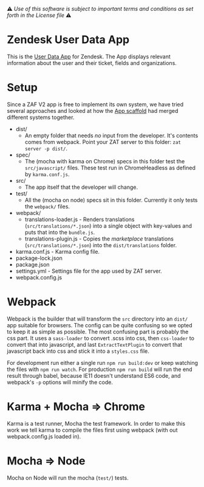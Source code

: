 :warning: *Use of this software is subject to important terms and conditions as set forth in the License file* :warning:

Zendesk User Data App
===============

This is the [User Data App](https://www.zendesk.com/apps/user-data) for Zendesk. The App displays relevant information about the user and their ticket, fields and organizations.

Setup
===============
Since a ZAF V2 app is free to implement its own system, we have tried several approaches and looked at how the [App scaffold](https://github.com/zendesk/app_scaffold) had merged different systems together.

* dist/
  * An empty folder that needs *no* input from the developer. It's contents comes from webpack. Point your ZAT server to this folder: `zat server -p dist/`.
* spec/
  * The (mocha with karma on Chrome) specs in this folder test the `src/javascript/` files. These test run in ChromeHeadless as defined by `karma.conf.js`.
* src/
  * The app itself that the developer will change.
* test/
  * All the (mocha on node) specs sit in this folder. Currently it only tests the `webpack/` files.
* webpack/
  * translations-loader.js - Renders translations (`src/translations/*.json`) into a single object with key-values and puts that into the `bundle.js`.
  * translations-plugin.js - Copies the *marketplace* translations (`src/translations/*.json`) into the `dist/translations` folder.
* karma.conf.js - Karma config file.
* package-lock.json
* package.json
* settings.yml - Settings file for the app used by ZAT server.
* webpack.config.js

Webpack
===============
Webpack is the builder that will transform the `src` directory into an `dist/` app suitable for browsers. The config can be quite confusing so we opted to keep it as simple as possible. The most confusing part is probably the css part. It uses a `sass-loader` to convert .scss into css, then `css-loader` to convert that into javascript, and last `ExtractTextPlugin` to convert that javascript back into css and stick it into a `styles.css` file.

For development run either a single run `npm run build:dev` or keep watching the files with `npm run watch`. For production `npm run build` will run the end result through babel, because IE11 doesn't understand ES6 code, and webpack's `-p` options will minify the code.

Karma + Mocha => Chrome
===============
Karma is a test runner, Mocha the test framework. In order to make this work we tell karma to compile the files first using webpack (with out webpack.config.js loaded in).

Mocha => Node
===============
Mocha on Node will run the mocha (`test/`) tests.
